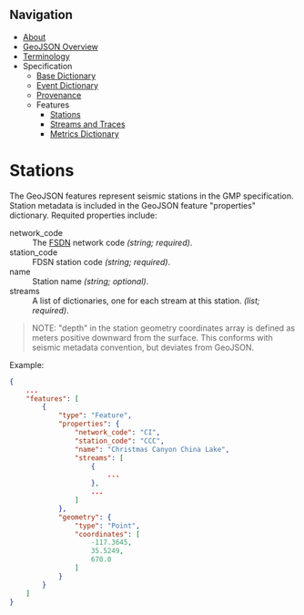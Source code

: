 Navigation
----------

 - [About](../../index.md)
 - [GeoJSON Overview](../../geojson.md)
 - [Terminology](../../terms.md)
 - Specification
   - [Base Dictionary](../base.md)
   - [Event Dictionary](../event.md)
   - [Provenance](../provenance.md)
   - Features
     - [Stations](station.md)
     - [Streams and Traces](streams_traces.md)
     - [Metrics Dictionary](metrics_dict.md)


Stations
========

The GeoJSON features represent seismic stations in the GMP specification. 
Station metadata is included in the GeoJSON feature "properties" dictionary. 
Requited properties include:

<dl>
  <dt>network_code</dt>
    <dd>The <a href="https://www.fdsn.org/networks/">FSDN</a>
    network code <i>(string; required)</i>.</dd>
  <dt>station_code</dt>
    <dd>FDSN station code <i>(string; required)</i>.</dd>
  <dt>name</dt>
    <dd>Station name <i>(string; optional)</i>.</dd>
  <dt>streams</dt>
    <dd>A list of dictionaries, one for each stream at this station. 
    <i>(list; required)</i>.</dd>
</dl>

> NOTE: "depth" in the station geometry coordinates array is defined as 
> meters positive downward from the surface. This conforms with seismic
> metadata convention, but deviates from GeoJSON.

Example:

```json
{
    ...
    "features": [
        {
            "type": "Feature",
            "properties": {
                "network_code": "CI",
                "station_code": "CCC",
                "name": "Christmas Canyon China Lake",
                "streams": [
                    {
                        ...
                    },
                    ...
                ]
            },
            "geometry": {
                "type": "Point",
                "coordinates": [
                    -117.3645,
                    35.5249,
                    670.0
                ]
            }
        }
    ]
}
```